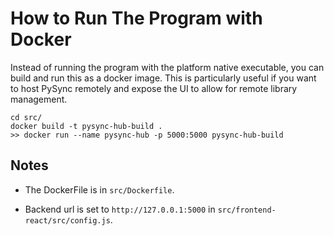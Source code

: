 # How to Run The Program with Docker

Instead of running the program with the platform native executable, you can build and run this as a docker image. This is particularly useful if you want to host PySync remotely and expose the UI to allow for remote library management.

```
cd src/
docker build -t pysync-hub-build .
>> docker run --name pysync-hub -p 5000:5000 pysync-hub-build
```

## Notes

- The DockerFile is in `src/Dockerfile`.

- Backend url is set to `http://127.0.0.1:5000` in `src/frontend-react/src/config.js`.
